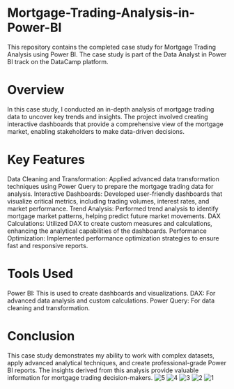 # Mortgage-Trading-Analysis-in-Power-BI
This repository contains the completed case study for Mortgage Trading Analysis using Power BI. The case study is part of the Data Analyst in Power BI track on the DataCamp platform.

# Overview
In this case study, I conducted an in-depth analysis of mortgage trading data to uncover key trends and insights. The project involved creating interactive dashboards that provide a comprehensive view of the mortgage market, enabling stakeholders to make data-driven decisions.

# Key Features
Data Cleaning and Transformation: Applied advanced data transformation techniques using Power Query to prepare the mortgage trading data for analysis.
Interactive Dashboards: Developed user-friendly dashboards that visualize critical metrics, including trading volumes, interest rates, and market performance.
Trend Analysis: Performed trend analysis to identify mortgage market patterns, helping predict future market movements.
DAX Calculations: Utilized DAX to create custom measures and calculations, enhancing the analytical capabilities of the dashboards.
Performance Optimization: Implemented performance optimization strategies to ensure fast and responsive reports.
# Tools Used
Power BI: This is used to create dashboards and visualizations.
DAX: For advanced data analysis and custom calculations.
Power Query: For data cleaning and transformation.
# Conclusion
This case study demonstrates my ability to work with complex datasets, apply advanced analytical techniques, and create professional-grade Power BI reports. The insights derived from this analysis provide valuable information for mortgage trading decision-makers.
![5](https://github.com/user-attachments/assets/af65734b-eee7-4b83-ba64-df08164923e3)
![4](https://github.com/user-attachments/assets/cfda54d9-81ae-4220-b874-24ecaf3ebad0)
![3](https://github.com/user-attachments/assets/e6499e9c-672e-4c6f-b1d4-d3ad42c9287f)
![2](https://github.com/user-attachments/assets/2e80b44c-f1d2-442b-8449-00771f916e24)
![1](https://github.com/user-attachments/assets/01f95fda-c52c-4cec-ad6b-f46a94ebb077)
